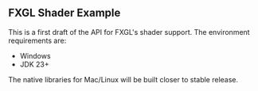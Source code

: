 ## FXGL Shader Example

This is a first draft of the API for FXGL's shader support. The environment requirements are:

- Windows
- JDK 23+

The native libraries for Mac/Linux will be built closer to stable release.